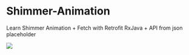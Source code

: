 # Shimmer-Animation
Learn Shimmer Animation + Fetch with Retrofit RxJava + API from json placeholder

<a href="https://media.giphy.com/media/82AkGY0xGR7GBsQouI/giphy.gif"><img src="https://media.giphy.com/media/82AkGY0xGR7GBsQouI/giphy.gif"/></a>
